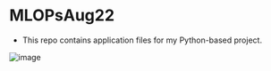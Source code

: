 # MLOPsAug22

- This repo contains application files for my Python-based project.





![image](https://user-images.githubusercontent.com/99492400/186703216-8b97f465-4ffd-47a7-9943-c833acf273cb.jpeg)



